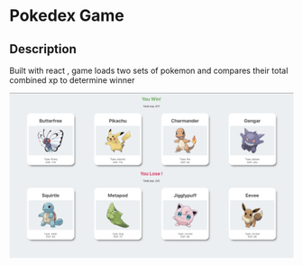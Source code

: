 # Pokedex Game

## Description

Built with react , game loads two sets of pokemon and compares their total combined xp to determine winner

![Screenshot](/assets/1.png?raw=true "Pokedex Screenshot")

